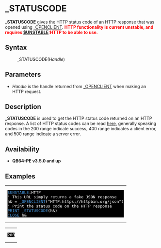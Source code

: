 <style>pre.codeide, pre.outputfixed, .outputcrt0 { background-color: #000 !important; color: #FFF !important; }</style><!DOCTYPE html>
<html class="client-nojs" dir="ltr" lang="en">
<head>
<title>_STATUSCODE - QB64 Phoenix Edition Wiki</title>
</head>
<body class="mediawiki ltr sitedir-ltr mw-hide-empty-elt ns-0 ns-subject page-STATUSCODE rootpage-STATUSCODE skin-vector action-view skin-vector-legacy vector-feature-language-in-header-enabled vector-feature-language-in-main-page-header-disabled vector-feature-language-alert-in-sidebar-disabled vector-feature-sticky-header-disabled vector-feature-sticky-header-edit-disabled vector-feature-table-of-contents-disabled vector-feature-visual-enhancement-next-disabled">
<div class="mw-body" id="content" role="main">
<a id="top"></a>
<h1 class="firstHeading mw-first-heading" id="firstHeading">_STATUSCODE</h1>
<div class="vector-body" id="bodyContent">
<div class="mw-body-content mw-content-ltr" dir="ltr" id="mw-content-text" lang="en"><div class="mw-parser-output"><p><b>_STATUSCODE</b> gives the HTTP status code of an HTTP response that was opened using <a href="OPENCLIENT" title="OPENCLIENT">_OPENCLIENT</a>.
<span style="color:red;"><b>HTTP functionality is current unstable, and requires <a href="$UNSTABLE" title="$UNSTABLE">$UNSTABLE</a>:HTTP to be able to use.</b></span>
</p>
<h2><span class="mw-headline" id="Syntax">Syntax</span></h2>
<dl><dd><a class="mw-selflink selflink">_STATUSCODE</a>(<i>Handle</i>)</dd></dl>
<p>
</p>
<h2><span class="mw-headline" id="Parameters">Parameters</span></h2>
<ul><li><i>Handle</i> is the handle returned from <a href="OPENCLIENT" title="OPENCLIENT">_OPENCLIENT</a> when making an HTTP request.</li></ul>
<p>
</p>
<h2><span class="mw-headline" id="Description">Description</span></h2>
<p><b>_STATUSCODE</b> is used to get the HTTP status code returned on an HTTP response. A list of HTTP status codes can be read <a class="extiw" href="https://en.wikipedia.org/wiki/List_of_HTTP_status_codes" title="wikipedia:List of HTTP status codes">here</a>, generally speaking codes in the 200 range indicate success, 400 range indicates a client error, and 500 range indicate a server error.
</p>
<h2><span class="mw-headline" id="Availability">Availability</span></h2>
<ul><li><b>QB64-PE v3.5.0 and up</b></li></ul>
<p>
</p>
<h2><span class="mw-headline" id="Examples">Examples</span></h2>
<table cellpadding="15px" width="100%">
<tbody><tr>
<td><pre class="codeide"><a href="$UNSTABLE" title="$UNSTABLE"><span style="color:#4593D8;">$UNSTABLE</span></a>:HTTP
' This URL simply returns a fake JSON response
h&amp; = <a href="OPENCLIENT" title="OPENCLIENT"><span style="color:#4593D8;">_OPENCLIENT</span></a>("HTTP:https://httpbin.org/json")
' Print the status code on the HTTP response
<a href="PRINT" title="PRINT"><span style="color:#4593D8;">PRINT</span></a> <a class="mw-selflink selflink"><span style="color:#4593D8;">_STATUSCODE</span></a>(h&amp;)
<a href="CLOSE" title="CLOSE"><span style="color:#4593D8;">CLOSE</span></a> h&amp;
</pre>
</td></tr></tbody></table>
<table cellpadding="15px" width="100%">
<tbody><tr>
<td><pre class="outputcrt0">200
</pre>
</td></tr></tbody></table>
<p>
</p>
<!-- 
NewPP limit report
Cached time: 20240715003748
Cache expiry: 86400
Reduced expiry: false
Complications: [show‐toc]
CPU time usage: 0.037 seconds
Real time usage: 0.056 seconds
Preprocessor visited node count: 87/1000000
Post‐expand include size: 1343/2097152 bytes
Template argument size: 216/2097152 bytes
Highest expansion depth: 3/100
Expensive parser function count: 0/100
Unstrip recursion depth: 0/20
Unstrip post‐expand size: 24/5000000 bytes
-->
<!--
Transclusion expansion time report (%,ms,calls,template)
100.00%   40.873      1 -total
 14.89%    6.084      1 Template:OutputEnd
  8.54%    3.489      1 Template:OutputStartBG0
  7.26%    2.966      1 Template:Text
  6.90%    2.818      5 Template:Cl
  6.52%    2.667      1 Template:PageSyntax
  6.21%    2.537      2 Template:Parameter
  6.08%    2.486      1 Template:PageParameters
  5.98%    2.443      1 Template:Small
  5.96%    2.435      1 Template:CodeEnd
-->
<!-- Saved in parser cache with key qb64pnix_mw19894-mwmb_:pcache:idhash:1179-0!canonical and timestamp 20240715003748 and revision id 8995.
 -->
</div>
</div>
</div>
</div>
</body>
</html>